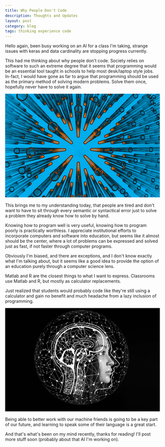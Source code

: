 ```yaml
---
title: Why People Don't Code
description: Thoughts and Updates
layout: post
category: blog
tags: thinking experience code
---
```


Hello again, been busy working on an AI for a class I'm taking, strange issues with keras and data cardinality are stopping progress currently.

This had me thinking about why people don't code. Society relies on software to such an extreme degree that it seems that programming would be an essential tool taught in schools to help most desk/laptop style jobs. In-fact, I would have gone as far to argue that programming should be used as the primary method of solving modern problems. Solve them once, hopefully never have to solve it again.

![picture](/assets/images/cool-graphics/tubes.jpg)

This brings me to my understanding today, that people are tired and don't want to have to sit through every semantic or syntactical error just to solve a problem they already know how to solve by hand.

Knowing how to program well is very useful, knowing how to program poorly is practically worthless. I appreciate institutional efforts to incorporate computers and software into education, but seems like it almost should be the center, where a lot of problems can be expressed and solved just as fast, if not faster through computer programs.

Obviously I'm biased, and there are exceptions, and I don't know exactly what I'm talking about, but it seems like a good idea to provide the option of an education purely through a computer science lens.

Matlab and R are the closest things to what I want to express. Classrooms use Matlab and R, but mostly as calculator replacements.

Just realized that students would probably code like they're still using a calculator and gain no benefit and much headache from a lazy inclusion of programming.

![image](/assets/images/cool-graphics/human+AI.jpg)

Being able to better work with our machine friends is going to be a key part of our future, and learning to speak some of their language is a great start.

And that's what's been on my mind recently, thanks for reading! I'll post more stuff soon (probably about that AI I'm working on).

